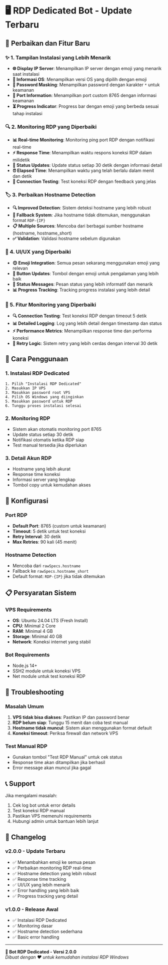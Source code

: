 # 🖥️ RDP Dedicated Bot - Update Terbaru

## 🎉 Perbaikan dan Fitur Baru

### ✨ 1. Tampilan Instalasi yang Lebih Menarik
- **🌐 Display IP Server**: Menampilkan IP server dengan emoji yang menarik saat instalasi
- **🔧 Informasi OS**: Menampilkan versi OS yang dipilih dengan emoji
- **🔑 Password Masking**: Menampilkan password dengan karakter `*` untuk keamanan
- **📡 Port Information**: Menampilkan port custom 8765 dengan informasi keamanan
- **⏳ Progress Indicator**: Progress bar dengan emoji yang berbeda sesuai tahap instalasi

### 🔍 2. Monitoring RDP yang Diperbaiki
- **📊 Real-time Monitoring**: Monitoring ping port RDP dengan notifikasi real-time
- **⚡ Response Time**: Menampilkan waktu respons koneksi RDP dalam milidetik
- **🔄 Status Updates**: Update status setiap 30 detik dengan informasi detail
- **⏰ Elapsed Time**: Menampilkan waktu yang telah berlalu dalam menit dan detik
- **🎯 Connection Testing**: Test koneksi RDP dengan feedback yang jelas

### 🏷️ 3. Perbaikan Hostname Detection
- **🔍 Improved Detection**: Sistem deteksi hostname yang lebih robust
- **🔄 Fallback System**: Jika hostname tidak ditemukan, menggunakan format `RDP-{IP}`
- **📋 Multiple Sources**: Mencoba dari berbagai sumber hostname (hostname, hostname_short)
- **✅ Validation**: Validasi hostname sebelum digunakan

### 🎨 4. UI/UX yang Diperbaiki
- **😊 Emoji Integration**: Semua pesan sekarang menggunakan emoji yang relevan
- **📱 Button Updates**: Tombol dengan emoji untuk pengalaman yang lebih baik
- **🎯 Status Messages**: Pesan status yang lebih informatif dan menarik
- **📊 Progress Tracking**: Tracking progress instalasi yang lebih detail

### 🔧 5. Fitur Monitoring yang Diperbaiki
- **🔍 Connection Testing**: Test koneksi RDP dengan timeout 5 detik
- **📊 Detailed Logging**: Log yang lebih detail dengan timestamp dan status
- **⚡ Performance Metrics**: Menampilkan response time dan performa koneksi
- **🔄 Retry Logic**: Sistem retry yang lebih cerdas dengan interval 30 detik

## 🚀 Cara Penggunaan

### 1. Instalasi RDP Dedicated
```
1. Pilih "Instalasi RDP Dedicated"
2. Masukkan IP VPS
3. Masukkan password root VPS
4. Pilih OS Windows yang diinginkan
5. Masukkan password untuk RDP
6. Tunggu proses instalasi selesai
```

### 2. Monitoring RDP
- Sistem akan otomatis monitoring port 8765
- Update status setiap 30 detik
- Notifikasi otomatis ketika RDP siap
- Test manual tersedia jika diperlukan

### 3. Detail Akun RDP
- Hostname yang lebih akurat
- Response time koneksi
- Informasi server yang lengkap
- Tombol copy untuk kemudahan akses

## 🔧 Konfigurasi

### Port RDP
- **Default Port**: 8765 (custom untuk keamanan)
- **Timeout**: 5 detik untuk test koneksi
- **Retry Interval**: 30 detik
- **Max Retries**: 90 kali (45 menit)

### Hostname Detection
- Mencoba dari `rawSpecs.hostname`
- Fallback ke `rawSpecs.hostname_short`
- Default format: `RDP-{IP}` jika tidak ditemukan

## 📋 Persyaratan Sistem

### VPS Requirements
- **OS**: Ubuntu 24.04 LTS (Fresh Install)
- **CPU**: Minimal 2 Core
- **RAM**: Minimal 4 GB
- **Storage**: Minimal 40 GB
- **Network**: Koneksi internet yang stabil

### Bot Requirements
- Node.js 14+
- SSH2 module untuk koneksi VPS
- Net module untuk test koneksi RDP

## 🐛 Troubleshooting

### Masalah Umum
1. **VPS tidak bisa diakses**: Pastikan IP dan password benar
2. **RDP belum siap**: Tunggu 15 menit dan coba test manual
3. **Hostname tidak muncul**: Sistem akan menggunakan format default
4. **Koneksi timeout**: Periksa firewall dan network VPS

### Test Manual RDP
- Gunakan tombol "Test RDP Manual" untuk cek status
- Response time akan ditampilkan jika berhasil
- Error message akan muncul jika gagal

## 📞 Support

Jika mengalami masalah:
1. Cek log bot untuk error details
2. Test koneksi RDP manual
3. Pastikan VPS memenuhi requirements
4. Hubungi admin untuk bantuan lebih lanjut

## 🔄 Changelog

### v2.0.0 - Update Terbaru
- ✅ Menambahkan emoji ke semua pesan
- ✅ Perbaikan monitoring RDP real-time
- ✅ Hostname detection yang lebih robust
- ✅ Response time tracking
- ✅ UI/UX yang lebih menarik
- ✅ Error handling yang lebih baik
- ✅ Progress tracking yang detail

### v1.0.0 - Release Awal
- ✅ Instalasi RDP Dedicated
- ✅ Monitoring dasar
- ✅ Hostname detection sederhana
- ✅ Basic error handling

---

**🎯 Bot RDP Dedicated - Versi 2.0.0**  
*Dibuat dengan ❤️ untuk kemudahan instalasi RDP Windows*